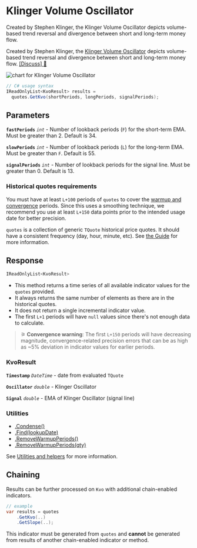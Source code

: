 # Klinger Volume Oscillator

 Created by Stephen Klinger, the Klinger Volume Oscillator depicts volume-based trend reversal and divergence between short and long-term money flow.



Created by Stephen Klinger, the [Klinger Volume Oscillator](https://www.investopedia.com/terms/k/klingeroscillator.asp) depicts volume-based trend reversal and divergence between short and long-term money flow.
[[Discuss] &#128172;](https://github.com/DaveSkender/Stock.Indicators/discussions/446 "Community discussion about this indicator")

![chart for Klinger Volume Oscillator]()

```csharp
// C# usage syntax
IReadOnlyList<KvoResult> results =
  quotes.GetKvo(shortPeriods, longPeriods, signalPeriods);
```

## Parameters

**`fastPeriods`** _`int`_ - Number of lookback periods (`F`) for the short-term EMA.  Must be greater than 2.  Default is 34.

**`slowPeriods`** _`int`_ - Number of lookback periods (`L`) for the long-term EMA.  Must be greater than `F`.  Default is 55.

**`signalPeriods`** _`int`_ - Number of lookback periods for the signal line.  Must be greater than 0.  Default is 13.

### Historical quotes requirements

You must have at least `L+100` periods of `quotes` to cover the [warmup and convergence](https://github.com/DaveSkender/Stock.Indicators/discussions/688) periods.  Since this uses a smoothing technique, we recommend you use at least `L+150` data points prior to the intended usage date for better precision.

`quotes` is a collection of generic `TQuote` historical price quotes.  It should have a consistent frequency (day, hour, minute, etc).  See [the Guide](../guide.md#historical-quotes) for more information.

## Response

```csharp
IReadOnlyList<KvoResult>
```

- This method returns a time series of all available indicator values for the `quotes` provided.
- It always returns the same number of elements as there are in the historical quotes.
- It does not return a single incremental indicator value.
- The first `L+1` periods will have `null` values since there's not enough data to calculate.

>&#9886; **Convergence warning**: The first `L+150` periods will have decreasing magnitude, convergence-related precision errors that can be as high as ~5% deviation in indicator values for earlier periods.

### KvoResult

**`Timestamp`** _`DateTime`_ - date from evaluated `TQuote`

**`Oscillator`** _`double`_ - Klinger Oscillator

**`Signal`** _`double`_ - EMA of Klinger Oscillator (signal line)

### Utilities

- [.Condense()](../utilities.md#condense)
- [.Find(lookupDate)](../utilities.md#find-indicator-result-by-date)
- [.RemoveWarmupPeriods()](../utilities.md#remove-warmup-periods)
- [.RemoveWarmupPeriods(qty)](../utilities.md#remove-warmup-periods)

See [Utilities and helpers](../utilities.md#utilities-for-indicator-results) for more information.

## Chaining

Results can be further processed on `Kvo` with additional chain-enabled indicators.

```csharp
// example
var results = quotes
    .GetKvo(..)
    .GetSlope(..);
```

This indicator must be generated from `quotes` and **cannot** be generated from results of another chain-enabled indicator or method.
